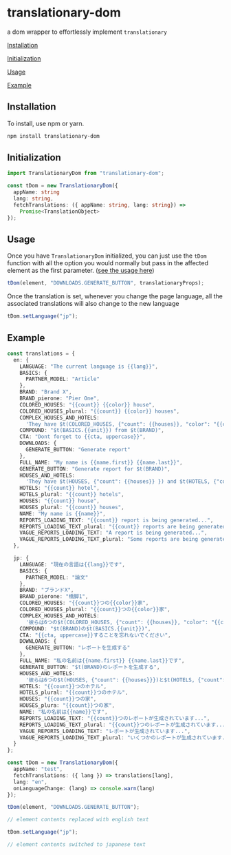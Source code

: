 # translationary-dom

a dom wrapper to effortlessly implement `translationary`

<a href="#installation">Installation</a>

<a href="#initialization">Initialization</a>

<a href="#usage">Usage</a>

<a href="#example">Example</a>

## Installation

To install, use npm or yarn.

```bash
npm install translationary-dom
```

## Initialization


```ts
import TranslationaryDom from "translationary-dom";

const tDom = new TranslationaryDom({
  appName: string
  lang: string,
  fetchTranslations: ({ appName: string, lang: string}) =>
    Promise<TranslationObject>
});
```


## Usage

Once you have `TranslationaryDom` initialized, you can just use the `tDom` function with all the option you would normally but pass in the affected element as the first parameter. ([see the usage here](https://github.com/mousemke/translationary#usage))

```ts
tDom(element, "DOWNLOADS.GENERATE_BUTTON", translationaryProps);
```

Once the translation is set, whenever you change the page language, all the associated translations will also change to the new language

```ts
tDom.setLanguage("jp");
```

## Example

```ts
const translations = {
  en: {
    LANGUAGE: "The current language is {{lang}}",
    BASICS: {
      PARTNER_MODEL: "Article"
    },
    BRAND: "Brand X",
    BRAND_pierone: "Pier One",
    COLORED_HOUSES: "{{count}} {{color}} house",
    COLORED_HOUSES_plural: "{{count}} {{color}} houses",
    COMPLEX_HOUSES_AND_HOTELS:
      'They have $t(COLORED_HOUSES, {"count": {{houses}}, "color": "{{color}}"}) and $t(HOTELS, {"count": {{hotels}} })',
    COMPOUND: "$t(BASICS.{{unit}}) from $t(BRAND)",
    CTA: "Dont forget to {{cta, uppercase}}",
    DOWNLOADS: {
      GENERATE_BUTTON: "Generate report"
    },
    FULL_NAME: "My name is {{name.first}} {{name.last}}",
    GENERATE_BUTTON: "Generate report for $t(BRAND)",
    HOUSES_AND_HOTELS:
      'They have $t(HOUSES, {"count": {{houses}} }) and $t(HOTELS, {"count": {{hotels}} })',
    HOTELS: "{{count}} hotel",
    HOTELS_plural: "{{count}} hotels",
    HOUSES: "{{count}} house",
    HOUSES_plural: "{{count}} houses",
    NAME: "My name is {{name}}",
    REPORTS_LOADING_TEXT: "{{count}} report is being generated...",
    REPORTS_LOADING_TEXT_plural: "{{count}} reports are being generated...",
    VAGUE_REPORTS_LOADING_TEXT: "A report is being generated...",
    VAGUE_REPORTS_LOADING_TEXT_plural: "Some reports are being generated..."
  },

  jp: {
    LANGUAGE: "現在の言語は{{lang}}です",
    BASICS: {
      PARTNER_MODEL: "論文"
    },
    BRAND: "ブランドX",
    BRAND_pierone: "橋脚1",
    COLORED_HOUSES: "{{count}}つの{{color}}家",
    COLORED_HOUSES_plural: "{{count}}つの{{color}}家",
    COMPLEX_HOUSES_AND_HOTELS:
      '彼らは6つの$t(COLORED_HOUSES, {"count": {{houses}}, "color": "{{color}}"})と$t(HOTELS, {"count": {{hotels}} })を持っています',
    COMPOUND: "$t(BRAND)の$t(BASICS.{{unit}})",
    CTA: "{{cta, uppercase}}することを忘れないでください",
    DOWNLOADS: {
      GENERATE_BUTTON: "レポートを生成する"
    },
    FULL_NAME: "私の名前は{{name.first}} {{name.last}}です",
    GENERATE_BUTTON: "$t(BRAND)のレポートを生成する",
    HOUSES_AND_HOTELS:
      '彼らは6つの$t(HOUSES, {"count": {{houses}}})と$t(HOTELS, {"count": {{hotels}} })を持っています',
    HOTELS: "{{count}}つのホテル",
    HOTELS_plural: "{{count}}つのホテル",
    HOUSES: "{{count}}つの家",
    HOUSES_plura: "{{count}}つの家",
    NAME: "私の名前は{{name}}です",
    REPORTS_LOADING_TEXT: "{{count}}つのレポートが生成されています...",
    REPORTS_LOADING_TEXT_plural: "{{count}}つのレポートが生成されています...",
    VAGUE_REPORTS_LOADING_TEXT: "レポートが生成されています...",
    VAGUE_REPORTS_LOADING_TEXT_plural: "いくつかのレポートが生成されています..."
  }
};

const tDom = new TranslationaryDom({
  appName: "test",
  fetchTranslations: ({ lang }) => translations[lang],
  lang: "en",
  onLanguageChange: (lang) => console.warn(lang)
});

tDom(element, "DOWNLOADS.GENERATE_BUTTON");

// element contents replaced with english text

tDom.setLanguage("jp");

// element contents switched to japanese text
```

